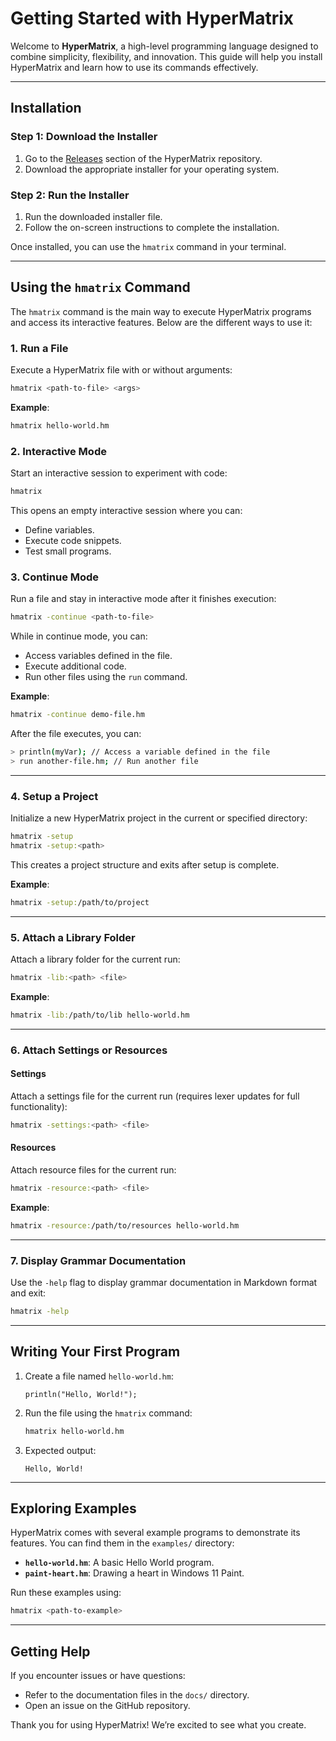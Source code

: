 # Getting Started with HyperMatrix

Welcome to **HyperMatrix**, a high-level programming language designed to combine simplicity, flexibility, and innovation. This guide will help you install HyperMatrix and learn how to use its commands effectively.

---

## Installation

### Step 1: Download the Installer
1. Go to the [Releases](https://github.com/YourUsername/HyperMatrix/releases) section of the HyperMatrix repository.
2. Download the appropriate installer for your operating system.

### Step 2: Run the Installer
1. Run the downloaded installer file.
2. Follow the on-screen instructions to complete the installation.

Once installed, you can use the `hmatrix` command in your terminal.

---

## Using the `hmatrix` Command

The `hmatrix` command is the main way to execute HyperMatrix programs and access its interactive features. Below are the different ways to use it:

### **1. Run a File**
Execute a HyperMatrix file with or without arguments:
```bash
hmatrix <path-to-file> <args>
```
**Example**:
```bash
hmatrix hello-world.hm
```

### **2. Interactive Mode**
Start an interactive session to experiment with code:
```bash
hmatrix
```
This opens an empty interactive session where you can:
- Define variables.
- Execute code snippets.
- Test small programs.

### **3. Continue Mode**
Run a file and stay in interactive mode after it finishes execution:
```bash
hmatrix -continue <path-to-file>
```
While in continue mode, you can:
- Access variables defined in the file.
- Execute additional code.
- Run other files using the `run` command.

**Example**:
```bash
hmatrix -continue demo-file.hm
```

After the file executes, you can:
```bash
> println(myVar); // Access a variable defined in the file
> run another-file.hm; // Run another file
```

---

### **4. Setup a Project**
Initialize a new HyperMatrix project in the current or specified directory:
```bash
hmatrix -setup
hmatrix -setup:<path>
```
This creates a project structure and exits after setup is complete.

**Example**:
```bash
hmatrix -setup:/path/to/project
```

---

### **5. Attach a Library Folder**
Attach a library folder for the current run:
```bash
hmatrix -lib:<path> <file>
```
**Example**:
```bash
hmatrix -lib:/path/to/lib hello-world.hm
```

---

### **6. Attach Settings or Resources**

#### Settings
Attach a settings file for the current run (requires lexer updates for full functionality):
```bash
hmatrix -settings:<path> <file>
```

#### Resources
Attach resource files for the current run:
```bash
hmatrix -resource:<path> <file>
```
**Example**:
```bash
hmatrix -resource:/path/to/resources hello-world.hm
```

---

### **7. Display Grammar Documentation**
Use the `-help` flag to display grammar documentation in Markdown format and exit:
```bash
hmatrix -help
```

---

## Writing Your First Program

1. Create a file named `hello-world.hm`:
   ```hm
   println("Hello, World!");
   ```

2. Run the file using the `hmatrix` command:
   ```bash
   hmatrix hello-world.hm
   ```

3. Expected output:
   ```
   Hello, World!
   ```

---

## Exploring Examples

HyperMatrix comes with several example programs to demonstrate its features. You can find them in the `examples/` directory:

- **`hello-world.hm`**: A basic Hello World program.
- **`paint-heart.hm`**: Drawing a heart in Windows 11 Paint.

Run these examples using:
```bash
hmatrix <path-to-example>
```

---

## Getting Help

If you encounter issues or have questions:
- Refer to the documentation files in the `docs/` directory.
- Open an issue on the GitHub repository.

Thank you for using HyperMatrix! We’re excited to see what you create.
